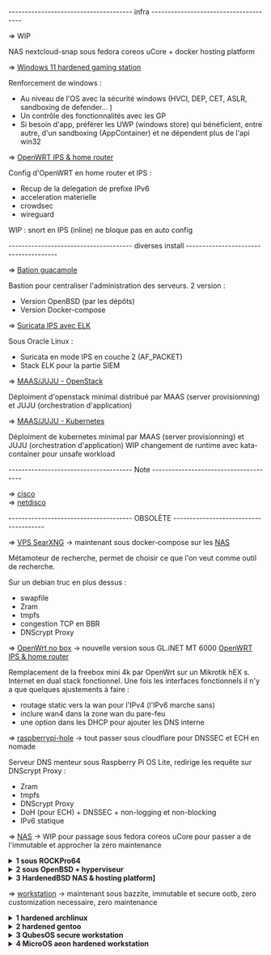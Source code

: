 -------------------------------------- infra -------------------------------------- <br />

=> WIP

NAS nextcloud-snap sous fedora coreos uCore + docker hosting platform

 => [Windows 11 hardened gaming station](./Windows%2011%20-%20hardened%20gaming%20station/)

Renforcement de windows :
 - Au niveau de l'OS avec la sécurité windows (HVCI, DEP, CET, ASLR, sandboxing de defender... )
 - Un contrôle des fonctionnalités avec les GP
 - Si besoin d'app, préférer les UWP (windows store) qui bénéficient, entre autre, d'un sandboxing (AppContainer) et ne dépendent plus de l'api win32

=> [OpenWRT IPS & home router](./OpenWRT%20-%20home%20router/note.txt)

Config d'OpenWRT en home router et IPS :
- Recup de la delegation de prefixe IPv6
- acceleration materielle 
- crowdsec
- wireguard

WIP : snort en IPS (inline) ne bloque pas en auto config

-------------------------------------- diverses install --------------------------------------

 => [Bation guacamole](./Zprojet%20-%20Bastion%20guacamole/)

 Bastion pour centraliser l'administration des serveurs.
 2 version :
   - Version OpenBSD (par les dépôts)
   - Version Docker-compose

 => [Suricata IPS avec ELK](./Zprojet%20-%20Suricata%20layer%202%20with%20ELK%20stack/)

Sous Oracle Linux :
  - Suricata en mode IPS en couche 2 (AF_PACKET)
  -  Stack ELK pour la partie SIEM

=> [MAAS/JUJU - OpenStack](./Zprojet%20-%20MAAS%20JUJU%20-%20OpenStack/)
 
 Déploiment d'openstack minimal distribué par MAAS (server provisionning) et JUJU (orchestration d'application)

=> [MAAS/JUJU - Kubernetes](./Zprojet%20-%20MAAS%20JUJU%20-%20kubernetes/)

 Déploiment de kubernetes minimal par MAAS (server provisionning) et JUJU (orchestration d'application)
 WIP changement de runtime avec kata-container pour unsafe workload

-------------------------------------- Note --------------------------------------

 => [cisco](./Znote%20-%20conf%20switch/)<br />
 => [netdisco](./Znote%20-%20netdisco/)<br />

-------------------------------------- OBSOLÈTE --------------------------------------

=> [VPS SearXNG](./ZZold%20-%20vps%20searxng/)
-> maintenant sous docker-compose sur les [NAS](./ZZold%20-%20NAS/)

Métamoteur de recherche, permet de choisir ce que l'on veut comme outil de recherche. 

Sur un debian truc en plus dessus :
 - swapfile
 - Zram
 - tmpfs
 - congestion TCP en BBR
 - DNScrypt Proxy
 
=> [OpenWrt no box](./ZZold%20-%20no%20box%20OpenWrt/)
-> nouvelle version sous GL.iNET MT 6000 [OpenWRT IPS & home router](./OpenWRT%20-%20home%20router/note.txt)

Remplacement de la freebox mini 4k par OpenWrt sur un Mikrotik hEX s.
Internet en dual stack fonctionnel.
Une fois les interfaces fonctionnels il n'y a que quelques ajustements à faire :
 - routage static vers la wan pour l'IPv4 (l'IPv6 marche sans)
 - inclure wan4 dans la zone wan du pare-feu
 - une option dans les DHCP pour ajouter les DNS interne

=> [raspberrypi-hole](./ZZold%20-%20raspberry%20pi-hole/)
-> tout passer sous cloudflare pour DNSSEC et ECH en nomade

Serveur DNS menteur sous Raspberry Pi OS Lite, redirige les requête sur DNScrypt Proxy :
 - Zram
 - tmpfs
 - DNScrypt Proxy
 - DoH (pour ECH) + DNSSEC + non-logging et non-blocking
 - IPv6 statique
 
=> [NAS](./ZZold%20-%20NAS/)
-> WIP pour passage sous fedora coreos uCore pour passer a de l'immutable et approcher la zero maintenance

<details>
<summary><b> 1 sous ROCKPro64 </b></summary>

NAS DIY avec la ROCKPro64 sous Dietpi :
 - RAID 1 par btrfs
 - Syncthing
 - Zram
tmpfs par défaut
</details>

<details>
<summary><b> 2 sous OpenBSD + hyperviseur </b></summary>

 - NAS Nextcloud sous RAID1 <br />
    - Backup incrémentielles journalières & smartd <br />
 - SearxNG dans une vm alpine linux <br />
    - Proxifié dans un tunnel wireguard (tor aurait été mieux mais trop lent et settings de searxng instable) <br />
    - HAProxy pour TLS <br />
 - Packet Filtering <br />
</details>
 
<details>
<summary><b> 3 HardenedBSD NAS & hosting platform] </b></summary>

HardenedBSD NAS & hosting platform :
 - NAS sous zfs pour self-healing, RAID (volume manager) et backup (snapshot) automatisées par zfsnap
 - CBSD pour gestion des jail et vm bhyve
 - nextcloud (avec clamav) sous jail pour isolation et recovery
 - vm ubuntu cloud-init sous bhyve pour stack docker SearXNG+gluetun <br />
</details>
 
=> [workstation](./ZZold%20-%20workstation/)
-> maintenant sous bazzite, immutable et secure ootb, zero customization necessaire, zero maintenance
 
<details>
<summary><b> 1 hardened archlinux </b></summary>
- kernel : linux-hardened en lockdown<br />
=>! revoir pour chercher la source d'upsstream et la KSPP
- Chiffrement : tous sous LUKS2, seule l'UKI est exposée mais verifier par secure-boot<br />
=>! revoir pour implémenter systemd-cryptenroll (dechiffrement LUKS non plus avec mot de passe mais clef FIDO2)
- MAC : AppArmor<br />
=>! revoir pour passer à SELinux<br />
- Firewall : Firewalld
- blacklisting de plusieurs modules de kernel et hardening de divers paramètres du kernel en plus
- Hardened malloc, appliqué pour l'ensemble du système
</details>

<details>
<summary><b> 2 hardened gentoo </b></summary>
 - Compiler and runtime stack	-> GCC hardened
 - MAC	-> SELinux
 - UKI & Secure boot	-> Dracut & sbsigntools
 - kernel	-> kernel hardened (KSSP)
</details>
 
<details>
<summary><b> 3 QubesOS secure workstation </b></summary>

Notes d'install perso de Qubes OS
- qubes perso sous kicksecure (debian morph)
- FDE avec cryptenroll
- install de mirage firewall (unikernel, moins de RAM, moins de surface d'attaque) <br />
- i3, rofi, adwaita-dark & icon Tela-dark pour dom0, xfce adwaita-dark & icon Tela-dark pour le reste <br />
</details>

<details>
<summary><b> 4 MicroOS aeon hardened workstation </b></summary>

 Attente upstream : nouvel installeur pour le support de combustion, systemd-cryptenroll
 Renforcement de MicroOS :
 - Hardened memory allocator => ne marche pas avec flatpak
 - KSPP aux kernel command line options et sysctls<br />
 
 (par défaut MicroOS assure : rolling release cycle, SELinux en enforcing, fs en readonly (immutable), snpashot BTRFS, auto update, secure boot, et des protocoles modernes (wayland, pipewire, systemd-boot))
</details>
 
